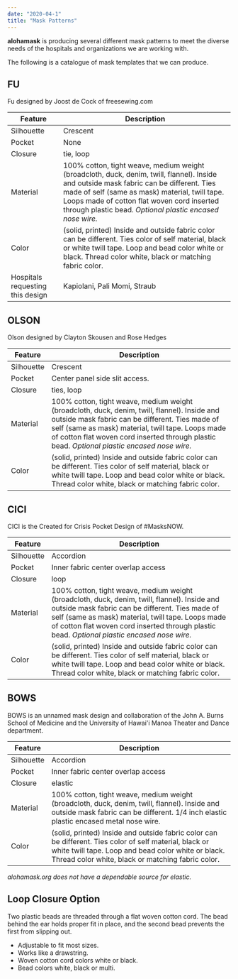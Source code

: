```yaml
---
date: "2020-04-1"
title: "Mask Patterns"
---
```


**alohamask** is producing several different mask patterns to meet the diverse needs of the hospitals and organizations we are working with.

The following is a catalogue of mask templates that we can produce.

## FU

Fu designed by Joost de Cock of freesewing.com

| Feature    | Description |
|------------|-------------|
| Silhouette | Crescent    |
| Pocket     | None        |
| Closure    | tie, loop   |
| Material   | 100% cotton, tight weave, medium weight (broadcloth, duck, denim, twill, flannel). Inside and outside mask fabric can be different. Ties made of self (same as mask) material, twill tape. Loops made of cotton flat woven cord inserted through plastic bead. _Optional plastic encased nose wire._|
| Color      | (solid, printed) Inside and outside fabric color can be different. Ties color of self material, black or white twill tape. Loop and bead color white or black. Thread color white, black or matching fabric color. |
| Hospitals requesting this design | Kapiolani, Pali Momi, Straub | 


## OLSON

Olson designed by Clayton Skousen and Rose Hedges

| Feature    | Description |
|------------|-------------|
| Silhouette | Crescent    |
| Pocket     | Center panel side slit access. |
| Closure    | ties, loop |
| Material   | 100% cotton, tight weave, medium weight (broadcloth, duck, denim, twill, flannel). Inside and outside mask fabric can be different. Ties made of self (same as mask) material, twill tape. Loops made of cotton flat woven cord inserted through plastic bead. _Optional plastic encased nose wire._|
| Color      | (solid, printed) Inside and outside fabric color can be different. Ties color of self material, black or white twill tape. Loop and bead color white or black. Thread color white, black or matching fabric color. |

## CICI

CICI is the Created for Crisis Pocket Design of #MasksNOW.

| Feature    | Description |
|------------|-------------|
| Silhouette | Accordion    |
| Pocket     | Inner fabric center overlap access |
| Closure    | loop |
| Material   | 100% cotton, tight weave, medium weight (broadcloth, duck, denim, twill, flannel). Inside and outside mask fabric can be different. Ties made of self (same as mask) material, twill tape. Loops made of cotton flat woven cord inserted through plastic bead. _Optional plastic encased nose wire._|
| Color      | (solid, printed) Inside and outside fabric color can be different. Ties color of self material, black or white twill tape. Loop and bead color white or black. Thread color white, black or matching fabric color. |

## BOWS

BOWS is an unnamed mask design and collaboration of the John A. Burns School of Medicine and the University of Hawai'i Manoa Theater and Dance department.

| Feature    | Description |
|------------|-------------|
| Silhouette | Accordion    |
| Pocket     | Inner fabric center overlap access |
| Closure    | elastic |
| Material   | 100% cotton, tight weave, medium weight (broadcloth, duck, denim, twill, flannel). Inside and outside mask fabric can be different. 1/4 inch elastic plastic encased metal nose wire. |
| Color      | (solid, printed) Inside and outside fabric color can be different. Ties color of self material, black or white twill tape. Loop and bead color white or black. Thread color white, black or matching fabric color. |

_alohamask.org does not have a dependable source for elastic._

## Loop Closure Option

Two plastic beads are threaded through a flat woven cotton cord. The bead behind the ear holds proper fit in place, and the second bead prevents the first from slipping out.

* Adjustable to fit most sizes.  
* Works like a drawstring. 
* Woven cotton cord colors white or black.
* Bead colors white, black or multi.

